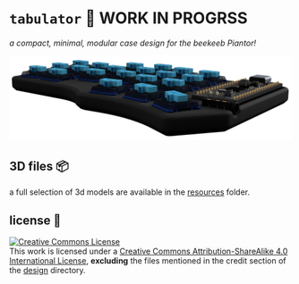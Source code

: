 # `tabulator` 🎹 WORK IN PROGRSS

*a compact, minimal, modular case design for the beekeeb Piantor!*

![tabulator banner](resources/images/renders/tabulator-v11-banner.png)

## 3D files 📦

a full selection of 3d models are available in the [resources](https://github.com/StuSerious/tabulator/tree/master/resources) folder.

## license 📜


<a rel="license" href="http://creativecommons.org/licenses/by-sa/4.0/"><img alt="Creative Commons License" style="border-width:0" src="https://i.creativecommons.org/l/by-sa/4.0/88x31.png" /></a><br />This work is licensed under a <a rel="license" href="http://creativecommons.org/licenses/by-sa/4.0/">Creative Commons Attribution-ShareAlike 4.0 International License</a>, **excluding** the files mentioned in the credit section of the [design](https://github.com/StuSerious/tabulator/tree/master/design#credits-) directory.
